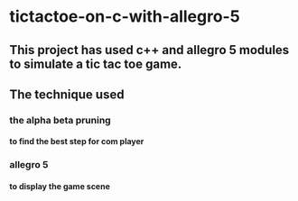 # tictactoe-on-c-with-allegro-5

## This project has used c++ and allegro 5 modules to simulate a tic tac toe game.

## The technique used

### the alpha beta pruning 
#### to find the best step for com player

### allegro 5 
#### to display the game scene
